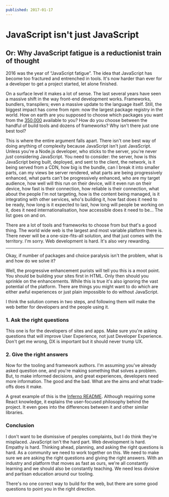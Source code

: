 ```yaml
---
published: 2017-01-17
---
```


# JavaScript isn't just JavaScript

## Or: Why JavaScript fatigue is a reductionist train of thought

2016 was the year of “JavaScript fatigue”. The idea that JavaScript has become
too fractured and entrenched in tools. It's now harder than ever for a developer
to get a project started, let alone finished.

On a surface level it makes a lot of sense. The last several years have seen a
massive shift in the way front-end development works. Frameworks, bundlers,
transpilers; even a massive update to the language itself. Still, the biggest
impact has come from npm: now the largest package registry in the world. How on
earth are you supposed to choose which packages you want from the
[350,000](https://www.linux.com/news/event/Nodejs/2016/state-union-npm)
available to you? How do you choose between the handful of build tools and
dozens of frameworks? Why isn't there just one best tool?

This is where the entire argument falls apart. There isn't one best way of doing
anything of complexity because JavaScript isn't just JavaScript. Unless you're a
Node.js developer, who sticks to the server, you're never *just* considering
JavaScript. You need to consider: the server, how is this JavaScript being
built, deployed, and sent to the client, the network, is it being served from a
CDN, how big is the bundle, can I break it into smaller parts, can my views be
server rendered, what parts are being progressively enhanced, what parts can't
be progressively enhanced, who are my target audience, how well will this run on
their device, will it even run on their device, how fast is their connection,
how reliable is their connection, what about the people I'm not targeting, how
is the content being managed, is it integrating with other services, who's
building it, how fast does it need to be ready, how long is it expected to last,
how long will people be working on it, does it need internationalisation, how
accessible does it need to be… The list goes on and on.

There are a lot of tools and frameworks to choose from but that's a good thing.
The world wide web is the largest and most variable platform there is. There
never will be a one-size-fits-all solution, and that just comes with the
territory. I'm sorry. Web development is hard. It's also very rewarding.

*****

Okay, if number of packages and choice paralysis isn't the problem, what is and
how do we solve it?

Well, the progressive enhancement purists will tell you this is a moot point.
You should be building your sites first in HTML. Only then should you sprinkle
on the enhancements. While this is true it's also ignoring the vast potential of
the platform. There are things you might want to do which are either awful
experiences or just plain impossible to do without JavaScript.

I think the solution comes in two steps, and following them will make the web
better for developers and the people using it.

### 1. Ask the right questions

This one is for the developers of sites and apps. Make sure you're asking
questions that will improve User Experience, not just Developer Experience.
Don't get me wrong, DX is important but it should never trump UX.

### 2. Give the right answers

Now for the tooling and framework authors. I'm assuming you've already asked
question one, and you're making something that solves a problem. But, to make
informed decisions, and great experiences, developers need more information. The
good and the bad. What are the aims and what trade-offs does it make.

A great example of this is the [Inferno
README](https://github.com/infernojs/inferno/blob/master/README.md). Although
requiring some React knowledge, it explains the user-focused philosophy behind
the project. It even goes into the differences between it and other similar
libraries.

### Conclusion

I don't want to be dismissive of peoples complaints, but I do think they're
misplaced. JavaScript isn't the hard part. Web development is hard. Empathy is
hard. Thinking ahead, planning, and asking the right questions is hard. As a
community we need to work together on this. We need to make sure we are asking
the right questions and giving the right answers. With an industry and platform
that moves as fast as ours, we're all constantly learning and we should also be
constantly teaching. We need less divisive and partisan education around our
tooling.

There's no one correct way to build for the web, but there are some good
questions to point you in the right direction.
